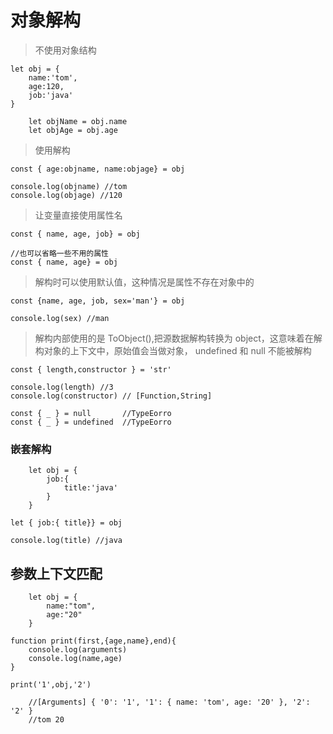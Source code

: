 # 对象解构

> 不使用对象结构

    let obj = {
        name:'tom',
        age:120,
        job:'java'
    }

        let objName = obj.name
        let objAge = obj.age

> 使用解构

    const { age:objname, name:objage} = obj

    console.log(objname) //tom
    console.log(objage) //120

> 让变量直接使用属性名

    const { name, age, job} = obj

    //也可以省略一些不用的属性
    const { name, age} = obj

> 解构时可以使用默认值，这种情况是属性不存在对象中的

    const {name, age, job, sex='man'} = obj

    console.log(sex) //man

> 解构内部使用的是 ToObject(),把源数据解构转换为 object，这意味着在解构对象的上下文中，原始值会当做对象，
> undefined 和 null 不能被解构

    const { length,constructor } = 'str'

    console.log(length) //3
    console.log(constructor) // [Function,String]

    const { _ } = null       //TypeEorro
    const { _ } = undefined  //TypeEorro

### 嵌套解构

        let obj = {
            job:{
                title:'java'
            }
        }

    let { job:{ title}} = obj

    console.log(title) //java

## 参数上下文匹配

        let obj = {
            name:"tom",
            age:"20"
        }

    function print(first,{age,name},end){
        console.log(arguments)
        console.log(name,age)
    }

    print('1',obj,'2')

        //[Arguments] { '0': '1', '1': { name: 'tom', age: '20' }, '2': '2' }
        //tom 20
